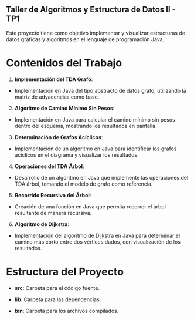 ## Taller de Algoritmos y Estructura de Datos II - TP1

Este proyecto tiene como objetivo implementar y visualizar estructuras de datos gráficas y algoritmos en el lenguaje de programación Java.

# Contenidos del Trabajo

1. **Implementación del TDA Grafo**:

- Implementación en Java del tipo abstracto de datos grafo, utilizando la matriz de adyacencias como base.

2. **Algoritmo de Camino Mínimo Sin Pesos**:

- Implementación en Java para calcular el camino mínimo sin pesos dentro del esquema, mostrando los resultados en pantalla.

3. **Determinación de Grafos Acíclicos**:

- Implementación de un algoritmo en Java para identificar los grafos acíclicos en el diagrama y visualizar los resultados.

4. **Operaciones del TDA Árbol**:

- Desarrollo de un algoritmo en Java que implemente las operaciones del TDA árbol, tomando el modelo de grafo como referencia.

5. **Recorrido Recursivo del Árbol**:

- Creación de una función en Java que permita recorrer el árbol resultante de manera recursiva.

6. **Algoritmo de Dijkstra**:

- Implementación del algoritmo de Dijkstra en Java para determinar el camino más corto entre dos vértices dados, con visualización de los resultados.

# Estructura del Proyecto

- **src**: Carpeta para el código fuente.

- **lib**: Carpeta para las dependencias.

- **bin**: Carpeta para los archivos compilados.
